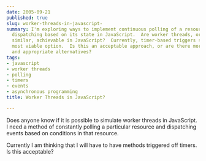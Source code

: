 ```yaml
---
date: 2005-09-21
published: true
slug: worker-threads-in-javascript-
summary: I'm exploring ways to implement continuous polling of a resource and event
  dispatching based on its state in JavaScript.  Are worker threads, or something
  similar, achievable in JavaScript?  Currently, timer-based triggers seem like the
  most viable option.  Is this an acceptable approach, or are there more efficient
  and appropriate alternatives?
tags:
- javascript
- worker threads
- polling
- timers
- events
- asynchronous programming
title: Worker Threads in JavaScript?

---
```

Does anyone know if it is possible to simulate worker threads in JavaScript.  I need a method of constantly polling a particular resource and dispatching events based on conditions in that resource.<p />Currently I am thinking that I will have to have methods triggered off timers.  Is this acceptable?<p />

